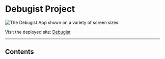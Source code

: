 # Debugist Project

![The Debugist App shown on a variety of screen sizes](.png)

Visit the deployed site: [Debugist](https://debugist-project.herokuapp.com/) 



---

## Contents 

